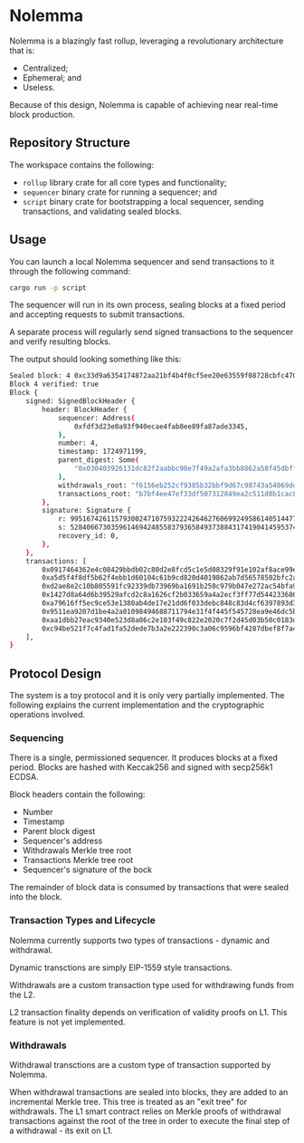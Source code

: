 # Nolemma

Nolemma is a blazingly fast rollup, leveraging a revolutionary architecture that is:
* Centralized;
* Ephemeral; and
* Useless.

Because of this design, Nolemma is capable of achieving near real-time block production.

## Repository Structure

The workspace contains the following:
* `rollup` library crate for all core types and functionality;
* `sequencer` binary crate for running a sequencer; and
* `script` binary crate for bootstrapping a local sequencer, sending transactions, and validating sealed blocks.

## Usage

You can launch a local Nolemma sequencer and send transactions to it through the following command:
```sh
cargo run -p script
```

The sequencer will run in its own process, sealing blocks at a fixed period and accepting requests to submit transactions.

A separate process will regularly send signed transactions to the sequencer and verify resulting blocks.

The output should looking something like this:
```sh
Sealed block: 4 0xc33d9a6354174872aa21bf4b4f0cf5ee20e63559f08728cbfc4702a159c060c1
Block 4 verified: true
Block {
    signed: SignedBlockHeader {
        header: BlockHeader {
            sequencer: Address(
                0xfdf3d23e0a93f940ecae4fab8ee89fa87ade3345,
            ),
            number: 4,
            timestamp: 1724971199,
            parent_digest: Some(
                "0x030403926131dc82f2aabbc98e7f49a2afa3bb8862a58f45dbff5c31f423aa6b",
            ),
            withdrawals_root: "f6156eb252cf9385b32bbf9d67c98743a54069ddb82711347bf9de98a4e84a1a",
            transactions_root: "b7bf4ee47ef33df507312849ea2c511d8b1cac896c9ad4632ac84db27c29be96",
        },
        signature: Signature {
            r: 99516742611579300247107593222426462760699249586140514477002059713627822811124,
            s: 52840667303596146942485583793658493738843174190414595374809724448462630931548,
            recovery_id: 0,
        },
    },
    transactions: [
        0x0917464362e4c08429bbdb02c80d2e8fcd5c1e5d08329f91e102af8ace99e219,
        0xa5d5f4f8df5b62f4ebb1d60104c61b9cd820d4019862ab7d56578502bfc2a92d,
        0xd2ae8e2c10b805591fc92339db73969ba1691b250c979b047e272ac54bfa9583,
        0x1427d8a64d6b39529afcd2c8a1626cf2b033659a4a2ecf3ff77d544233686495,
        0xa79616ff5ec9ce53e1380ab4de17e21dd6f033debc848c83d4cf6397893d37d9,
        0x9511ea9207d1be4a2a01098494688711794e31f4f445f545728ea9e46dc5bf8f,
        0xaa1dbb27eac9340e523d8a06c2e103f49c822e2020c7f2d45d03b50c0183d5e3,
        0xc94be521f7c4fad1fa52dede7b3a2e222390c3a06c9596bf4287dbef8f7a4653,
    ],
}
```

## Protocol Design

The system is a toy protocol and it is only very partially implemented. The following explains the current implementation and the cryptographic operations involved.

### Sequencing

There is a single, permissioned sequencer. It produces blocks at a fixed period. Blocks are hashed with Keccak256 and signed with secp256k1 ECDSA.

Block headers contain the following:
* Number
* Timestamp
* Parent block digest
* Sequencer's address
* Withdrawals Merkle tree root
* Transactions Merkle tree root
* Sequencer's signature of the bock

The remainder of block data is consumed by transactions that were sealed into the block.

### Transaction Types and Lifecycle

Nolemma currently supports two types of transactions - dynamic and withdrawal.

Dynamic transctions are simply EIP-1559 style transactions.

Withdrawals are a custom transaction type used for withdrawing funds from the L2.

L2 transaction finality depends on verification of validity proofs on L1. This feature is not yet implemented.

### Withdrawals

Withdrawal transctions are a custom type of transaction supported by Nolemma.

When withdrawal transactions are sealed into blocks, they are added to an incremental Merkle tree. This tree is treated as an "exit tree" for withdrawals. The L1 smart contract relies on Merkle proofs of withdrawal transactions against the root of the tree in order to execute the final step of a withdrawal - its exit on L1.
